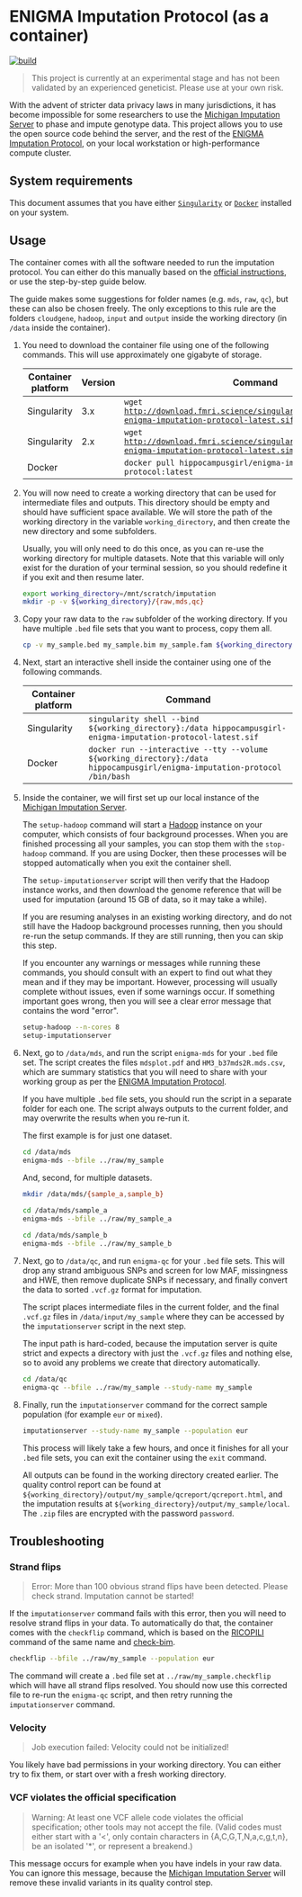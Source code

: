# ENIGMA Imputation Protocol (as a container)

[![build](https://github.com/HippocampusGirl/ENIGMAImputationProtocol/actions/workflows/build.yml/badge.svg)](https://github.com/HippocampusGirl/ENIGMAImputationProtocol/actions/workflows/build.yml)

> This project is currently at an experimental stage and has not been validated
> by an experienced geneticist. Please use at your own risk.

With the advent of stricter data privacy laws in many jurisdictions, it has
become impossible for some researchers to use the
[Michigan Imputation Server](https://imputationserver.readthedocs.io/en/latest/)
to phase and impute genotype data. This project allows you to use the open
source code behind the server, and the rest of the
[ENIGMA Imputation Protocol](https://enigma.ini.usc.edu/wp-content/uploads/2020/02/ENIGMA-1KGP_p3v5-Cookbook_20170713.pdf),
on your local workstation or high-performance compute cluster.

## System requirements

This document assumes that you have either
[`Singularity`](https://sylabs.io/guides/3.7/user-guide/quick_start.html) or
[`Docker`](https://docs.docker.com/engine/install/) installed on your system.

## Usage

The container comes with all the software needed to run the imputation protocol.
You can either do this manually based on the [official instructions](https://enigma.ini.usc.edu/wp-content/uploads/2020/02/ENIGMA-1KGP_p3v5-Cookbook_20170713.pdf), or use the
step-by-step guide below.

The guide makes some suggestions for folder names (e.g. `mds`, `raw`, `qc`),
but these can also be chosen freely. The only exceptions to this rule are the 
folders `cloudgene`, `hadoop`, `input` and `output` inside the working directory (in `/data` inside the container).

<ol>

<li>
<p>
You need to download the container file using one of the following commands.
This will use approximately one gigabyte of storage.
</p>
<table>
<thead>
  <tr>
    <th><b>Container platform</b></th>
    <th><b>Version</b></th>
    <th><b>Command</b></th>
  </tr>
</thead>
<tbody>
  <tr>
    <td>Singularity</td>
    <td>3.x</td>
    <td><code>wget <a href="http://download.fmri.science/singularity/hippocampusgirl-enigma-imputation-protocol-latest.sif">http://download.fmri.science/singularity/hippocampusgirl-enigma-imputation-protocol-latest.sif</code></a></td>
  </tr>
  <tr>
    <td>Singularity</td>
    <td>2.x</td>
    <td><code>wget <a href="http://download.fmri.science/singularity/hippocampusgirl-enigma-imputation-protocol-latest.sif">http://download.fmri.science/singularity/hippocampusgirl-enigma-imputation-protocol-latest.simg</code></a></td>
  </tr>
  <tr>
    <td>Docker</td>
    <td></td>
    <td><code>docker pull hippocampusgirl/enigma-imputation-protocol:latest</code></td>
  </tr>
</tbody>
</table>
</li>

<li>
<p>
You will now need to create a working directory that can be used for 
intermediate files and outputs. This directory should be empty and should have
sufficient space available. We will store the path of the working directory in
the variable <code>working_directory</code>, and then create the new directory
and some subfolders.
</p>
<p>
Usually, you will only need to do this once, as you can re-use the working
directory for multiple datasets. Note that this variable will only exist for
the duration of your terminal session, so you should redefine it if you exit 
and then resume later.
</p>

```bash
export working_directory=/mnt/scratch/imputation
mkdir -p -v ${working_directory}/{raw,mds,qc}
```

</li>

<li>
<p>
Copy your raw data to the <code>raw</code> subfolder of the working directory. If you
have multiple <code>.bed</code> file sets that you want to process, copy them all.
</p>

```bash
cp -v my_sample.bed my_sample.bim my_sample.fam ${working_directory}/raw
```

</li>

<li>
<p>
Next, start an interactive shell inside the container using one of the
following commands.
</p>
<table>
<thead>
  <tr>
    <th><b>Container platform</b></th>
    <th><b>Command</b></th>
  </tr>
</thead>
<tbody>
  <tr>
    <td>Singularity</td>
    <td><code>singularity shell --bind ${working_directory}:/data hippocampusgirl-enigma-imputation-protocol-latest.sif</code></td>
  </tr>
  <tr>
    <td>Docker</td>
    <td>
        <code>docker run --interactive --tty --volume ${working_directory}:/data hippocampusgirl/enigma-imputation-protocol /bin/bash</code>
    </td>
  </tr>
</tbody>
</table>
</li>

<li>
<p>
Inside the container, we will first set up our local instance of the
<a href="https://imputationserver.readthedocs.io/en/latest/">Michigan Imputation Server</a>.
</p>
<p>
The <code>setup-hadoop</code> command will start a <a href="https://hadoop.apache.org/">Hadoop</a> instance on your computer, which consists of four background processes. When you are finished processing all your samples, you can stop them with the  <code>stop-hadoop</code> command. If you are using Docker, then these processes will be stopped automatically when you exit the container shell.
</p>
<p>
The <code>setup-imputationserver</code> script will then verify that the Hadoop instance works, and then download the genome reference that will be used for imputation (around 15 GB of data, so it may take a while).
</p>
<p>
If you are resuming analyses in an existing working directory, and do not still have the Hadoop background processes running, then you should re-run the setup commands. If they are still running, then you can skip this step.
</p>
<p>
If you encounter any warnings or messages while running these commands, you should consult with an expert to find out what they mean and if they may be important. However, processing will usually complete without issues, even if some warnings occur. If something important goes wrong, then you will see a clear error message that contains the word "error".
</p>

```bash
setup-hadoop --n-cores 8
setup-imputationserver
```

</li>

<li>
<p>
Next, go to <code>/data/mds</code>, and run the script <code>enigma-mds</code> for your <code>.bed</code> file set. The script creates the files <code>mdsplot.pdf</code> and <code>HM3_b37mds2R.mds.csv</code>, which are summary statistics that you will need to share with your working group as per the <a href="https://enigma.ini.usc.edu/wp-content/uploads/2020/02/ENIGMA-1KGP_p3v5-Cookbook_20170713.pdf">ENIGMA Imputation Protocol</a>.
</p>
<p>
If you have multiple <code>.bed</code> file sets, you should run the script in a separate folder for each one. The script always outputs to the current folder, and may overwrite the results when you re-run it. 
</p>
<p>
The first example is for just one dataset.
</p>
  
```bash
cd /data/mds
enigma-mds --bfile ../raw/my_sample
```

<p>
And, second, for multiple datasets.
</p>
  
```bash
mkdir /data/mds/{sample_a,sample_b}
  
cd /data/mds/sample_a
enigma-mds --bfile ../raw/my_sample_a

cd /data/mds/sample_b
enigma-mds --bfile ../raw/my_sample_b
```
  
</li>

<li>
<p>
Next, go to <code>/data/qc</code>, and run <code>enigma-qc</code> for your 
<code>.bed</code> file sets. This will drop any strand ambiguous SNPs and
screen for low MAF, missingness and HWE, then remove duplicate SNPs if
necessary, and finally convert the data to sorted <code>.vcf.gz</code>
format for imputation.
</p>
<p>
The script places intermediate files in the current folder, and the final
<code>.vcf.gz</code> files in <code>/data/input/my_sample</code> where
they can be accessed by the <code>imputationserver</code> script in the
next step. 
</p>
<p>
The input path is hard-coded, because the imputation server is quite strict and expects a directory with just the <code>.vcf.gz</code> files and nothing else, so to avoid any problems we create that directory automatically.
</p>

```bash
cd /data/qc
enigma-qc --bfile ../raw/my_sample --study-name my_sample
```

</li>

<li>
<p>
Finally, run the <code>imputationserver</code> command for the correct sample population
(for example <code>eur</code> or <code>mixed</code>).
</p>

```bash
imputationserver --study-name my_sample --population eur
```

<p>
This process will likely take a few hours, and once it finishes for all your
<code>.bed</code> file sets, you can exit the container using the
<code>exit</code> command.
</p>
<p>
All outputs can be found in the working directory created earlier. The quality
control report can be found at
<code>${working_directory}/output/my_sample/qcreport/qcreport.html</code>, and
the imputation results at
<code>${working_directory}/output/my_sample/local</code>. The <code>.zip</code>
files are encrypted with the password <code>password</code>.
</p>
</li>

</ol>

## Troubleshooting

### Strand flips

> Error: More than 100 obvious strand flips have been detected. Please check
> strand. Imputation cannot be started!

If the `imputationserver` command fails with this error, then you will need to
resolve strand flips in your data. To automatically do that, the container comes
with the `checkflip` command, which is based on the
[RICOPILI](https://sites.google.com/a/broadinstitute.org/ricopili/) command of
the same name and [check-bim](https://www.well.ox.ac.uk/~wrayner/tools/).

```bash
checkflip --bfile ../raw/my_sample --population eur
```

The command will create a `.bed` file set at `../raw/my_sample.checkflip` which
will have all strand flips resolved. You should now use this corrected file to
re-run the `enigma-qc` script, and then retry running the `imputationserver`
command.

### Velocity

> Job execution failed: Velocity could not be initialized!

You likely have bad permissions in your working directory. You can either try to
fix them, or start over with a fresh working directory.

### VCF violates the official specification

> Warning: At least one VCF allele code violates the official specification;
> other tools may not accept the file.  (Valid codes must either start with a
> '<', only contain characters in {A,C,G,T,N,a,c,g,t,n}, be an isolated '*',
> or represent a breakend.)

This message occurs for example when you have indels in your raw data. You can
ignore this message, because the
[Michigan Imputation Server](https://imputationserver.readthedocs.io/en/latest/)
will remove these invalid variants in its quality control step.
